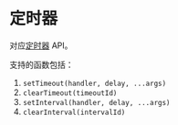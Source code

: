 # 定时器

对应[定时器](https://developer.harmonyos.com/cn/docs/documentation/doc-references/lite-wearable-basic-features-timer-0000001060406963) API。

支持的函数包括：

1. `setTimeout(handler, delay, ...args)`
2. `clearTimeout(timeoutId)`
3. `setInterval(handler, delay, ...args)`
4. `clearInterval(intervalId)`
